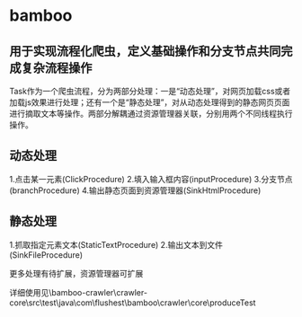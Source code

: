 # bamboo
## 用于实现流程化爬虫，定义基础操作和分支节点共同完成复杂流程操作

Task作为一个爬虫流程，分为两部分处理：一是“动态处理”，对网页加载css或者加载js效果进行处理；还有一个是“静态处理”，对从动态处理得到的静态网页页面进行摘取文本等操作。两部分解耦通过资源管理器关联，分别用两个不同线程执行操作。

## 动态处理
1.点击某一元素(ClickProcedure)
2.填入输入框内容(inputProcedure)
3.分支节点(branchProcedure)
4.输出静态页面到资源管理器(SinkHtmlProcedure)
## 静态处理
1.抓取指定元素文本(StaticTextProcedure)
2.输出文本到文件(SinkFileProcedure)

更多处理有待扩展，资源管理器可扩展

详细使用见\bamboo-crawler\crawler-core\src\test\java\com\flushest\bamboo\crawler\core\produceTest
